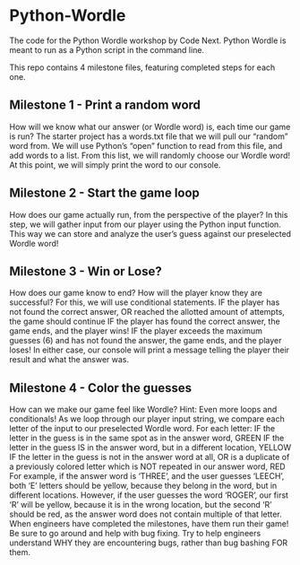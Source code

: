 # Python-Wordle
The code for the Python Wordle workshop by Code Next. 
Python Wordle is meant to run as a Python script in the command line.

This repo contains 4 milestone files, featuring completed steps for each one. 

## Milestone 1 - Print a random word
How will we know what our answer (or Wordle word) is, each time our game is run?
The starter project has a words.txt file that we will pull our “random” word from.
We will use Python’s “open” function to read from this file, and add words to a list.
From this list, we will randomly choose our Wordle word! At this point, we will simply print the word to our console.

## Milestone 2 - Start the game loop
How does our game actually run, from the perspective of the player?
In this step, we will gather input from our player using the Python input function. This way we can store and analyze the user’s guess against our preselected Wordle word!

## Milestone 3 - Win or Lose?
How does our game know to end? How will the player know they are successful?
For this, we will use conditional statements.
IF the player has not found the correct answer, OR reached the allotted amount of attempts, the game should continue
 IF the player has found the correct answer, the game ends, and the player wins!
IF the player exceeds the maximum guesses (6) and has not found the answer, the game ends, and the player loses!
In either case, our console will print a message telling the player their result and what the answer was.

## Milestone 4 - Color the guesses
How can we make our game feel  like Wordle?
Hint: Even more loops and conditionals!
As we loop through our player input string, we compare each letter of the input to our preselected Wordle word. For each letter:
IF the letter in the guess is in the same spot as in the answer word, GREEN
IF the letter in the guess IS in the answer word, but in a different location, YELLOW
IF the letter in the guess is not in the answer word at all, OR is a duplicate of a previously colored letter which is NOT repeated in our answer word, RED
For example, if the answer word is ‘THREE’, and the user guesses ‘LEECH’, both ‘E’ letters should be yellow, because they belong in the word, but in different locations.
However, if the user guesses the word ‘ROGER’, our first ‘R’ will be yellow, because it is in the wrong location, but the second ‘R’ should be red, as the answer word does not contain multiple of that letter.
When engineers have completed the milestones, have them run their game! 
Be sure to go around and help with bug fixing. Try to help engineers understand WHY they are encountering bugs, rather than bug bashing FOR them.

